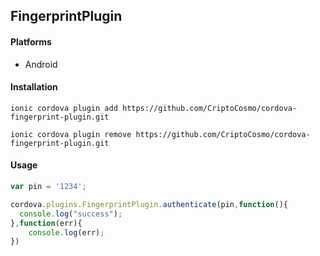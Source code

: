 ## FingerprintPlugin



#### Platforms 

- Android 



#### Installation

```
ionic cordova plugin add https://github.com/CriptoCosmo/cordova-fingerprint-plugin.git
```
```
ionic cordova plugin remove https://github.com/CriptoCosmo/cordova-fingerprint-plugin.git
```



#### Usage

```javascript
var pin = '1234'; 

cordova.plugins.FingerprintPlugin.authenticate(pin,function(){
  console.log("success");
},function(err){
    console.log(err);
})
```

